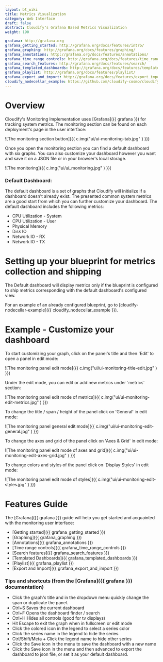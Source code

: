 ```yaml
---
layout: bt_wiki
title: Metrics Visualization
category: Web Interface
draft: false
abstract: Cloudify's Grafana Based Metrics Visualization
weight: 190

grafana: http://grafana.org
grafana_getting_started: http://grafana.org/docs/features/intro/
grafana_graphing: http://grafana.org/docs/features/graphing/
grafana_annotations: http://grafana.org/docs/features/annotations/
grafana_time_range_controls: http://grafana.org/docs/features/time_range/
grafana_search_features: http://grafana.org/docs/features/search/
grafana_templated_dashboards: http://grafana.org/docs/features/templated_dashboards/
grafana_playlist: http://grafana.org/docs/features/playlist/
grafana_export_and_import: http://grafana.org/docs/features/export_import/
cloudify_nodecellar_example: https://github.com/cloudify-cosmo/cloudify-nodecellar-example
---
```




# Overview

Cloudify's Monitoring Implementation uses [Grafana]({{ grafana }}) for tracking system metrics.
The monitoring section can be found on each deployment's page in the user interface:

![The monitoring section button]({{ c.img("ui/ui-monitoring-tab.jpg" ) }})

Once you open the monitoring section you can find a default dashboard with six graphs.
You can also customize your dashboard however you want and save it on a JSON file or in your browser's local storage.

![The monitoring]({{ c.img("ui/ui_monitoring.jpg" ) }})

### Default Dashboard:

The default dashboard is a set of graphs that Cloudify will initialize if a dashboard doesn't already exist.
The presented common system metrics are a good start from which you can further customize your dashboard.
The default dashboard includes the following metrics:

* CPU Utilization - System
* CPU Utilization - User
* Physical Memory
* Disk IO
* Network IO - RX
* Network IO - TX


# Setting up your blueprint for metrics collection and shipping

The Default dashboard will display metrics only if the blueprint is configured to ship metrics corresponding with the default dashboard's configured view.

For an example of an already configured blueprint, go to [cloudify-nodecellar-example]({{ cloudify_nodecellar_example }}).


# Example - Customize your dashboard

To start customizing your graph, click on the panel's title and then 'Edit' to open a panel in edit mode:

![The monitoring panel edit mode]({{ c.img("ui/ui-monitoring-title-edit.jpg" ) }})

Under the edit mode, you can edit or add new metrics under 'metrics' section:

![The monitoring panel edit mode of metrics]({{ c.img("ui/ui-monitoring-edit-metrics.jpg" ) }})

To change the title / span / height of the panel click on 'General' in edit mode:

![The monitoring panel general edit mode]({{ c.img("ui/ui-monitoring-edit-general.jpg" ) }})

To change the axes and grid of the panel click on 'Axes & Grid' in edit mode:

![The monitoring panel edit mode of axes and grid]({{ c.img("ui/ui-monitoring-edit-axes-grid.jpg" ) }})

To change colors and styles of the panel click on 'Display Styles' in edit mode:

![The monitoring panel edit mode of styles]({{ c.img("ui/ui-monitoring-edit-styles.jpg" ) }})

# Features Guide
The [Grafana]({{ grafana }}) guide will help you get started and acquainted with the monitoring user interface:

* [Getting started]({{ grafana_getting_started }})
* [Graphing]({{ grafana_graphing }})
* [Annotations]({{ grafana_annotations }})
* [Time range controls]({{ grafana_time_range_controls }})
* [Search features]({{ grafana_search_features }})
* [Templated Dashboards]({{ grafana_templated_dashboards }})
* [Playlist]({{ grafana_playlist }})
* [Export and Import]({{ grafana_export_and_import }})

### Tips and shortcuts (from the [Grafana]({{ grafana }}) documentation)
* Click the graph's title and in the dropdown menu quickly change the span or duplicate the panel.
* Ctrl+S Saves the current dashboard
* Ctrl+F Opens the dashboard finder / search
* Ctrl+H Hides all controls (good for tv displays)
* Hit Escape to exit the graph when in fullscreen or edit mode
* Click the colored icon in the legend to select a series color
* Click the series name in the legend to hide the series
* Ctrl/Shift/Meta + Click the legend name to hide other series
* Click the Save icon in the menu to save the dashboard with a new name
* Click the Save icon in the menu and then advanced to export the dashboard to json file, or set it as your default dashboard.
